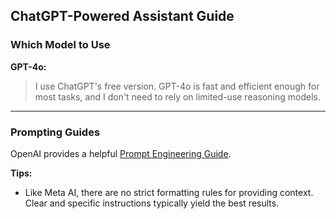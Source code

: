 ## **ChatGPT-Powered Assistant Guide**

### **Which Model to Use**

**GPT-4o:**

> I use ChatGPT's free version. GPT-4o is fast and efficient enough for most tasks, and I don't need to rely on limited-use reasoning models.

---

### **Prompting Guides**

OpenAI provides a helpful [Prompt Engineering Guide](https://platform.openai.com/docs/guides/prompt-engineering).

**Tips:**

- Like Meta AI, there are no strict formatting rules for providing context. Clear and specific instructions typically yield the best results.

